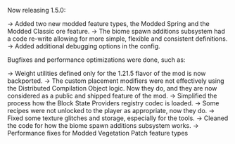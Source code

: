 Now releasing 1.5.0:

-> Added two new modded feature types, the Modded Spring and the Modded Classic ore feature.
-> The biome spawn additions subsystem had a code re-write allowing for more simple, flexible and consistent definitions.
-> Added additional debugging options in the config. 

Bugfixes and performance optimizations were done, such as:

-> Weight utilities defined only for the 1.21.5 flavor of the mod is now backported.
-> The custom placement modifiers were not effectively using the Distributed Compilation Object logic. Now they do, and they are now considered as a public and shipped feature of the mod.
-> Simplified the process how the Block State Providers registry codec is loaded.
-> Some recipes were not unlocked to the player as appropriate, now they do.
-> Fixed some texture glitches and storage, especially for the tools.
-> Cleaned the code for how the biome spawn additions subsystem works.
-> Performance fixes for Modded Vegetation Patch feature types